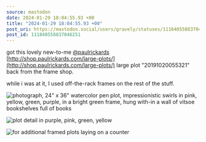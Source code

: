 ```yaml
---
source: mastodon
date: 2024-01-29 18:04:55.93 +00
title: "2024-01-29 18:04:55.93 +00"
post_uri: https://mastodon.social/users/gravely/statuses/111840558837046251
post_id: 111840558837046251
---
```

got this lovely new-to-me [@paulrickards](https://mastodon.social/@paulrickards) [http://shop.paulrickards.com/large-plots/](http://shop.paulrickards.com/large-plots/) large plot "20191020055321" back from the frame shop.

while i was at it, I used off-the-rack frames on the rest of the stuff.


![photograph, 24" x 36" watercolor pen plot, impressionistic swirls in pink, yellow, green, purple, in a bright green frame, hung with-in a wall of vitsoe bookshelves full of books](/images/111840549926906918.jpeg)

![plot detail in purple, pink, green, yellow](/images/111840558117327834.jpeg)

![for additional framed plots laying on a counter](/images/111840558521886394.jpeg)

